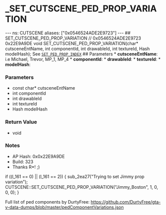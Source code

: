 # _SET_CUTSCENE_PED_PROP_VARIATION

--- ns: CUTSCENE aliases: ["0x0546524ADE2E9723"] --- ## SET_CUTSCENE_PED_PROP_VARIATION  // 0x0546524ADE2E9723 0x22E9A9DE void SET_CUTSCENE_PED_PROP_VARIATION(char* cutsceneEntName, int componentId, int drawableId, int textureId, Hash modelHash);  See [`SET_PED_PROP_INDEX`](#_0x93376B65A266EB5F)  ## Parameters * **cutsceneEntName**: i.e Michael, Trevor, MP_1, MP_4 * **componentId**: * **drawableId**: * **textureId**: * **modelHash**:

### Parameters
* const char* cutsceneEntName
* int componentId
* int drawableId
* int textureId
* Hash modelHash

### Return Value
* void

### Notes
* AP Hash: 0x0x22E9A9DE
* Build: 323
* Thanks R*! ;)

if ((l_161 == 0) || (l_161 == 2)) {
    sub_2ea27("Trying to set Jimmy prop variation");
    CUTSCENE::SET_CUTSCENE_PED_PROP_VARIATION("Jimmy_Boston", 1, 0, 0, 0);
}

Full list of ped components by DurtyFree: https://github.com/DurtyFree/gta-v-data-dumps/blob/master/pedComponentVariations.json

